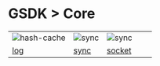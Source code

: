 # GSDK > Core

|    |    |    |    |    |
| -- | -- | -- | -- | -- |
| ![hash-cache](icons/log.png) | ![sync](icons/sync.png) | ![sync](icons/socket.png)
| [log](./core/log) | [sync](./core/sync) | [socket](./core/socket)